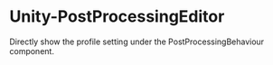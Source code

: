 # Unity-PostProcessingEditor
Directly show the profile setting under the PostProcessingBehaviour component.
